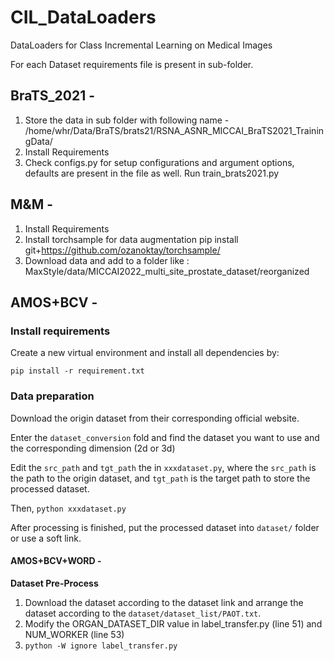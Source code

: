 # CIL_DataLoaders
DataLoaders for Class Incremental Learning on Medical Images

For each Dataset requirements file is present in sub-folder.

## BraTS_2021 -
1. Store the data in sub folder with following name - /home/whr/Data/BraTS/brats21/RSNA_ASNR_MICCAI_BraTS2021_TrainingData/
2. Install Requirements
3. Check configs.py for setup configurations and argument options, defaults are present in the file as well. Run train_brats2021.py

## M&M -
1. Install Requirements
2. Install torchsample for data augmentation pip install git+https://github.com/ozanoktay/torchsample/
3. Download data and add to a folder like : MaxStyle/data/MICCAI2022_multi_site_prostate_dataset/reorganized

## AMOS+BCV - 
### Install requirements
Create a new virtual environment and install all dependencies by:
```
pip install -r requirement.txt
```
### Data preparation
Download the origin dataset from their corresponding official website.

Enter the `dataset_conversion` fold and find the dataset you want to use and the corresponding dimension (2d or 3d)

Edit the `src_path` and `tgt_path` the in `xxxdataset.py`, where the `src_path` is the path to the origin dataset, and `tgt_path` is the target path to store the processed dataset.

Then, `python xxxdataset.py`

After processing is finished, put the processed dataset into `dataset/` folder or use a soft link.

#### AMOS+BCV+WORD -
**Dataset Pre-Process**  
1. Download the dataset according to the dataset link and arrange the dataset according to the `dataset/dataset_list/PAOT.txt`.  
2. Modify the ORGAN_DATASET_DIR value in label_transfer.py (line 51) and NUM_WORKER (line 53)  
3. `python -W ignore label_transfer.py`

